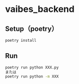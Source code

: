 # vaibes_backend

## Setup（poetry）

```bash
poetry install
```

## Run

```bash
poetry run python XXX.py
または
poetry run python -m XXX
```
